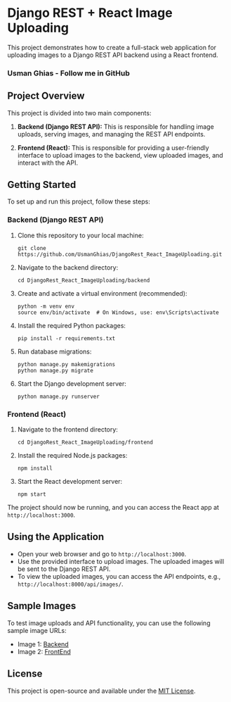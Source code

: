 # Django REST + React Image Uploading

This project demonstrates how to create a full-stack web application for uploading images to a Django REST API backend using a React frontend.

### Usman Ghias - Follow me in GitHub

## Project Overview

This project is divided into two main components:

1. **Backend (Django REST API):** This is responsible for handling image uploads, serving images, and managing the REST API endpoints.

2. **Frontend (React):** This is responsible for providing a user-friendly interface to upload images to the backend, view uploaded images, and interact with the API.

## Getting Started

To set up and run this project, follow these steps:

### Backend (Django REST API)

1. Clone this repository to your local machine:

   ```shell
   git clone https://github.com/UsmanGhias/DjangoRest_React_ImageUploading.git
   ```

2. Navigate to the backend directory:

   ```shell
   cd DjangoRest_React_ImageUploading/backend
   ```

3. Create and activate a virtual environment (recommended):

   ```shell
   python -m venv env
   source env/bin/activate  # On Windows, use: env\Scripts\activate
   ```

4. Install the required Python packages:

   ```shell
   pip install -r requirements.txt
   ```

5. Run database migrations:

   ```shell
   python manage.py makemigrations
   python manage.py migrate
   ```

6. Start the Django development server:

   ```shell
   python manage.py runserver
   ```

### Frontend (React)

1. Navigate to the frontend directory:

   ```shell
   cd DjangoRest_React_ImageUploading/frontend
   ```

2. Install the required Node.js packages:

   ```shell
   npm install
   ```

3. Start the React development server:

   ```shell
   npm start
   ```

The project should now be running, and you can access the React app at `http://localhost:3000`.

## Using the Application

- Open your web browser and go to `http://localhost:3000`.
- Use the provided interface to upload images. The uploaded images will be sent to the Django REST API.
- To view the uploaded images, you can access the API endpoints, e.g., `http://localhost:8000/api/images/`.

## Sample Images

To test image uploads and API functionality, you can use the following sample image URLs:

- Image 1: [Backend](/backend.png)
- Image 2: [FrontEnd](/frontend.png)

## License

This project is open-source and available under the [MIT License](LICENSE).

